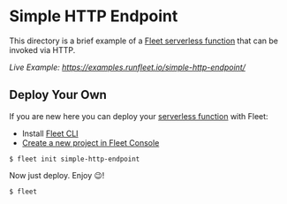 # Simple HTTP Endpoint

This directory is a brief example of a [Fleet serverless function](https://fleetfn.com/function) that can be invoked via HTTP.

_Live Example: https://examples.runfleet.io/simple-http-endpoint/_

## Deploy Your Own

If you are new here you can deploy your [serverless function](https://fleetfn.com/function) with Fleet:

- Install [Fleet CLI](https://fleetfn.com/docs/fleet-cli.html)
- [Create a new project in Fleet Console](https://console.fleetfn.com/)

```shell
$ fleet init simple-http-endpoint
```

Now just deploy. Enjoy 😉!

```shell
$ fleet
```